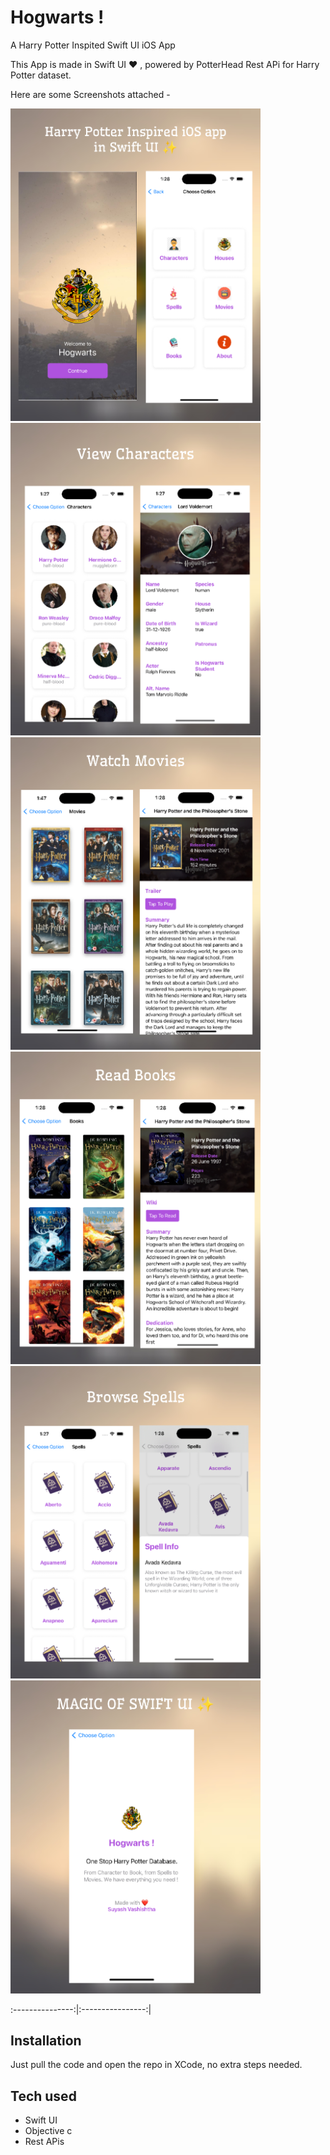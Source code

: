 # Hogwarts !
A Harry Potter Inspited Swift UI iOS App

This App is made in Swift UI ❤️ , powered by PotterHead Rest APi for Harry Potter dataset. 

Here are some Screenshots attached - 

<!-- ![Home](/screenshots/home.jpg?raw=true "Home Screen") -->

<img src="/screenshots/home.jpg" alt="Home Screens" width="400"/>

<img src="/screenshots/characters.jpg" alt="Character Screens" width="400"/>


<img src="/screenshots/movies.jpg" alt="Movies Screens" width="400"/>

<img src="/screenshots/books.jpg" alt="Books Screens" width="400"/>

<img src="/screenshots/spells.jpg" alt="Spells Screens" width="400"/>

<img src="/screenshots/about.jpg" alt="About Screen" width="400"/>


:---------------:|:----------------:|

## Installation

Just pull the code and open the repo in XCode, no extra steps needed.

## Tech used 
- Swift UI
- Objective c
- Rest APis

